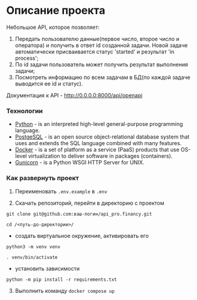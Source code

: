 # Описание проекта
Небольшое API, которое позволяет:
1) Передать пользователю данные(первое число, второе число и оператора) и получить в ответ id созданной задачи. Новой задаче автоматически присваивается статус 'started' и результат 'in process';
2) По id задачи пользователь может получить результат выполнения задачи;
3) Посмотреть информацию по всем задачам в БД(по каждой задаче выводится ее id и статус).

Документация к API - http://0.0.0.0:8000/api/openapi
### Технологии
- [Python](https://www.python.org/) - is an interpreted high-level general-purpose programming language.
- [PostgeSQL](https://www.postgresql.org/) - is an open source object-relational database system that uses and extends the SQL language combined with many features.
- [Docker](https://www.docker.com/) - is a set of platform as a service (PaaS) products that use OS-level virtualization to deliver software in packages (containers).
- [Gunicorn](https://gunicorn.org/) - is a Python WSGI HTTP Server for UNIX.
### Как развернуть проект
1. Переименовать ```.env.example``` в ```.env```
   
2. Скачать репозиторий, перейти в директорию с проектом

```git clone git@github.com:ваш-логин/api_pro.financy.git```

```cd /<путь-до-директории>/```

- создать виртуальное окружение, активировать его

```python3 -m venv venv```

```. venv/bin/activate```

- установить зависимости

```python -m pip install -r requirements.txt```

3. Выполнить команду ```docker compose up```

